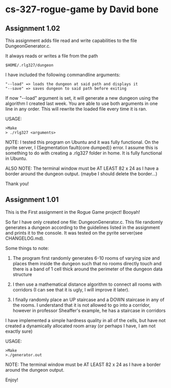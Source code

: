 # cs-327-rogue-game by David bone

## Assignment 1.02

This assignment adds file read and write capabilities to the file DungeonGenerator.c.

It always reads or writes a file from the path

    $HOME/.rlg327/dungeon

I have included the following commandline arguments:

    "--load" => loads the dungeon at said path and displays it
    "--save" => saves dungeon to said path before exiting

If now "--load" argument is set, it will generate a new dungeon using the algorithm I created last week. You are able to use both arguments in one line in any order. This will rewrite the loaded file every time it is ran.

USAGE:

    >Make
    > ./rlg327 <arguments>

NOTE: I tested this program on Ubuntu and it was fully functional. On the pyrite server, I {Segmentation fault(core dumped)} error. I assume this is something to do with creating a .rlg327 folder in home. It is fully functional in Ubuntu.

ALSO NOTE: The terminal window must be AT LEAST 82 x 24 as I have a border around the dungeon output. (maybe I should delete the border...)


Thank you!





## Assignment 1.01

This is the First assignment in the Rogue Game project! Booyah!

So far I have only created one file: DungeonGenerator.c. This file randomly generates a dungeon according to the guidelines listed in the assignment and prints it to the console. It was tested on the pyrite server(see CHANGELOG.md).

Some things to note:
   1. The program first randomly generates 6-10 rooms of varying size and places them inside the dungeon such that no rooms directly touch and there is a band of 1 cell thick around the perimeter of the dungeon data structure

   2. I then use a mathematical distance algorithm to connect all rooms with corridors (I can see that it is ugly, I will improve it later).

   3. I finally randomly place an UP staircase and a DOWN staircase in any of the rooms. I understand that it is not allowed to go into a corridor, however in professor Sheaffer's example, he has a staircase in corridors

I have implemented a simple hardness quality in all of the cells, but have not created a dynamically allocated room array (or perhaps I have, I am not exactly sure)

USAGE:

    >Make
    >./generator.out

NOTE: The terminal window must be AT LEAST 82 x 24 as I have a border around the dungeon output.

Enjoy!
